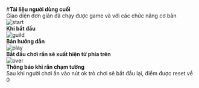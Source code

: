 #**Tài liệu người dùng cuối**  
Giao diện đơn giản đã chạy được game và với các chức năng cơ bản  
![start](https://user-images.githubusercontent.com/23743336/28245867-23f82838-6a3a-11e7-9b95-e746d31e7342.png)   
**Khi bắt đầu**  
![guild](https://user-images.githubusercontent.com/23743336/28245868-24f1557a-6a3a-11e7-8de6-3a599826efc0.png)   
**Bản hướng dẫn**  
![play](https://user-images.githubusercontent.com/23743336/28245870-26f2d0b0-6a3a-11e7-86ba-a1ae69364b68.png)  
**Bắt đầu chơi rắn sẽ xuất hiện từ phía trên**  
![over](https://user-images.githubusercontent.com/23743336/28245875-3fa10adc-6a3a-11e7-978e-21447863b418.png)  
**Thông báo khi rắn chạm tường**  
Sau khi người chơi ấn vào nút ok trò chơi sẽ bắt đầu lại, điểm được reset về 0
